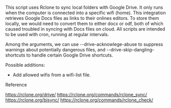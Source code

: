 This script uses Rclone to sync local folders with Google Drive. It only runs when the computer is connected into a specific wifi (home).
This integration retrieves Google Docs files as links to their onlines editors. To store them locally, we would need to convert them to either docx or odf, both of which caused troubled in syncing with Docs files on cloud.
All scripts are intended to be used with cron, running at regular intervals.

Among the arguments, we can use --drive-acknowlege-abuse to suppress warnings about potentially dangerous files, and --drive-skip-dangling-shortcuts to handle certain Google Drive shortcuts.


Possible additions:
- Add allowed wifis from a wifi-list file.

Reference 

https://rclone.org/drive/
https://rclone.org/commands/rclone_sync/
https://rclone.org/bisync/
https://rclone.org/commands/rclone_check/
